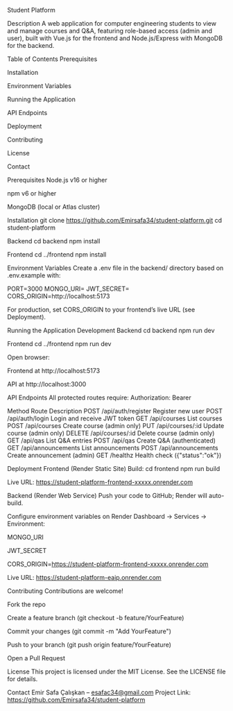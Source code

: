 Student Platform


Description
A web application for computer engineering students to view and manage courses and Q&A, featuring role-based access (admin and user), built with Vue.js for the frontend and Node.js/Express with MongoDB for the backend.

Table of Contents
Prerequisites

Installation

Environment Variables

Running the Application

API Endpoints

Deployment

Contributing

License

Contact

Prerequisites
Node.js v16 or higher

npm v6 or higher

MongoDB (local or Atlas cluster)

Installation
git clone https://github.com/Emirsafa34/student-platform.git
cd student-platform

Backend
cd backend
npm install

Frontend
cd ../frontend
npm install

Environment Variables
Create a .env file in the backend/ directory based on .env.example with:

PORT=3000
MONGO_URI=<your-mongodb-connection-string>
JWT_SECRET=<your-jwt-secret>
CORS_ORIGIN=http://localhost:5173

For production, set CORS_ORIGIN to your frontend’s live URL (see Deployment).

Running the Application
Development
Backend
cd backend
npm run dev

Frontend
cd ../frontend
npm run dev

Open browser:

Frontend at http://localhost:5173

API at http://localhost:3000

API Endpoints
All protected routes require:
Authorization: Bearer <token>

Method	Route	Description
POST	/api/auth/register	Register new user
POST	/api/auth/login	Login and receive JWT token
GET	/api/courses	List courses
POST	/api/courses	Create course (admin only)
PUT	/api/courses/:id	Update course (admin only)
DELETE	/api/courses/:id	Delete course (admin only)
GET	/api/qas	List Q&A entries
POST	/api/qas	Create Q&A (authenticated)
GET	/api/announcements	List announcements
POST	/api/announcements	Create announcement (admin)
GET	/healthz	Health check ({"status":"ok"})

Deployment
Frontend (Render Static Site)
Build:
cd frontend
npm run build

Live URL:
https://student-platform-frontend-xxxxx.onrender.com

Backend (Render Web Service)
Push your code to GitHub; Render will auto-build.

Configure environment variables on Render Dashboard → Services → Environment:

MONGO_URI

JWT_SECRET

CORS_ORIGIN=https://student-platform-frontend-xxxxx.onrender.com

Live URL:
https://student-platform-eaip.onrender.com

Contributing
Contributions are welcome!

Fork the repo

Create a feature branch (git checkout -b feature/YourFeature)

Commit your changes (git commit -m "Add YourFeature")

Push to your branch (git push origin feature/YourFeature)

Open a Pull Request

License
This project is licensed under the MIT License. See the LICENSE file for details.

Contact
Emir Safa Çalışkan – esafac34@gmail.com
Project Link: https://github.com/Emirsafa34/student-platform







